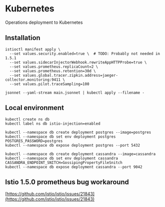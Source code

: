 # Kubernetes

Operations deployment to Kubernetes

## Installation

```
istioctl manifest apply \
  --set values.security.enabled=true \  # TODO: Probably not needed in 1.5.1
  --set values.sidecarInjectorWebhook.rewriteAppHTTPProbe=true \
  --set values.prometheus.replicaCount=2 \
  --set values.prometheus.retention=30d \
  --set values.global.tracer.zipkin.address=jaeger-collector.monitoring:9411 \
  --set values.pilot.traceSampling=100
```

```
jsonnet --yaml-stream main.jsonnet | kubectl apply --filename -
```

## Local environment
```
kubectl create ns db
kubectl label ns db istio-injection=enabled

kubectl --namespace db create deployment postgres --image=postgres
kubectl --namespace db set env deployment postgres POSTGRES_PASSWORD=postgres
kubectl --namespace db expose deployment postgres --port 5432

kubectl --namespace db create deployment cassandra --image=cassandra
kubectl --namespace db set env deployment cassandra CASSANDRA_ENDPOINT_SNITCH=GossipingPropertyFileSnitch
kubectl --namespace db expose deployment cassandra --port 9042
```

## Istio 1.5.0 prometheus bug workaround
[https://github.com/istio/istio/issues/21843](https://github.com/istio/istio/issues/21843)
